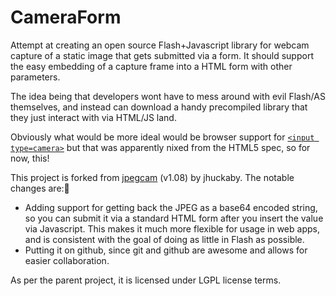 CameraForm
==========
Attempt at creating an open source Flash+Javascript library for webcam capture of a static image that gets submitted via a form.  It should support the easy embedding of a capture frame into a HTML form with other parameters.

The idea being that developers wont have to mess around with evil Flash/AS themselves, and instead can download a handy precompiled library that they just interact with via HTML/JS land. 

Obviously what would be more ideal would be browser support for [`<input type=camera>`](http://ajaxian.com/archives/input-camera) but that was apparently nixed from the HTML5 spec, so for now, this!

This project is forked from [jpegcam](http://code.google.com/p/jpegcam/) (v1.08) by jhuckaby.  The notable changes are:

* Adding support for getting back the JPEG as a base64 encoded string, so you can submit it via a standard HTML form after you insert the value via Javascript.  This makes it much more flexible for usage in web apps, and is consistent with the goal of doing as little in Flash as possible.
* Putting it on github, since git and github are awesome and allows for easier collaboration.

As per the parent project, it is licensed under LGPL license terms.